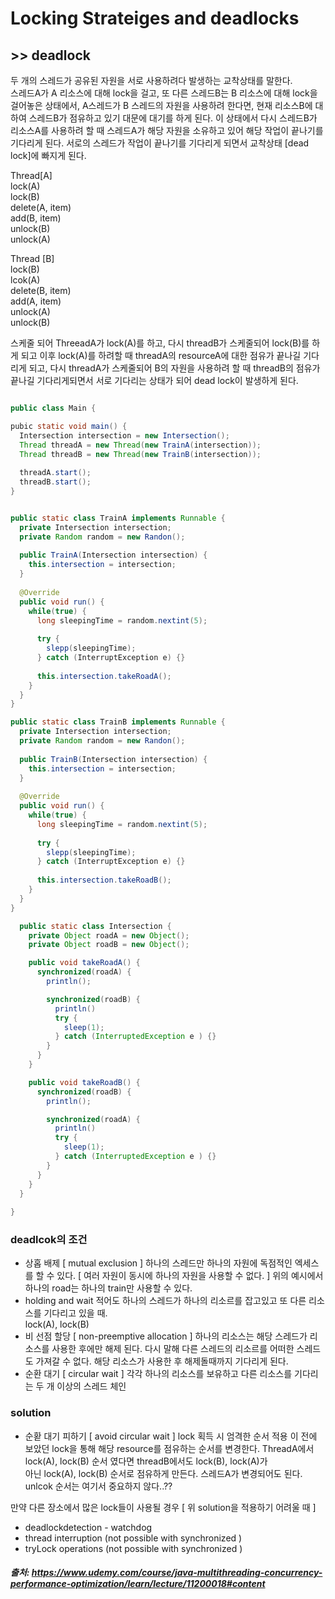 # Locking Strateiges and deadlocks



## >> deadlock
두 개의 스레드가 공유된 자원을 서로 사용하려다 발생하는 교착상태를 말한다.    
스레드A가 A 리소스에 대해 lock을 걸고, 또 다른 스레드B는 B 리소스에 대해 lock을 걸어놓은 상태에서, A스레드가 B 스레드의 자원을 사용하려 한다면, 현재 리소스B에 대하여
스레드B가 점유하고 있기 대문에 대기를 하게 된다. 이 상태에서 다시 스레드B가 리소스A를 사용하려 할 때 스레드A가 해당 자원을 소유하고 있어 해당 작업이 끝나기를 기다리게 된다.
서로의 스레드가 작업이 끝나기를 기다리게 되면서 교착상태 [dead lock]에 빠지게 된다.

Thread[A]    
lock(A)     
lock(B)    
delete(A, item)    
add(B, item)    
unlock(B)    
unlock(A)    

Thread [B]    
lock(B)    
lcok(A)    
delete(B, item)    
add(A, item)    
unlock(A)    
unlock(B)        

스케줄 되어 ThreeadA가 lock(A)를 하고, 다시 threadB가 스케줄되어 lock(B)를 하게 되고 이후 lock(A)를 하려할 때 threadA의 resourceA에 대한 점유가 끝나길 기다리게 되고, 
다시 threadA가 스케줄되어 B의 자원을 사용하려 할 때 threadB의 점유가 끝나길 기다리게되면서 서로 기다리는 상태가 되어 dead lock이 발생하게 된다.


```java

public class Main {

pubic static void main() {
  Intersection intersection = new Intersection();
  Thread threadA = new Thread(new TrainA(intersection));
  Thread threadB = new Thread(new TrainB(intersection));
  
  threadA.start();
  threadB.start();
}


public static class TrainA implements Runnable {
  private Intersection intersection;
  private Random random = new Randon();
  
  public TrainA(Intersection intersection) {
    this.intersection = intersection; 
  }
  
  @Override
  public void run() {
    while(true) {
      long sleepingTime = random.nextint(5);
      
      try {
        slepp(sleepingTime);
      } catch (InterruptException e) {}
      
      this.intersection.takeRoadA();
    } 
  }
}

public static class TrainB implements Runnable {
  private Intersection intersection;
  private Random random = new Randon();
  
  public TrainB(Intersection intersection) {
    this.intersection = intersection; 
  }
  
  @Override
  public void run() {
    while(true) {
      long sleepingTime = random.nextint(5);
      
      try {
        slepp(sleepingTime);
      } catch (InterruptException e) {}
      
      this.intersection.takeRoadB();
    } 
  }
}

  public static class Intersection {
    private Object roadA = new Object();
    private Object roadB = new Object();

    public void takeRoadA() {
      synchronized(roadA) {
        println();

        synchronized(roadB) {
          println()
          try {
            sleep(1);
          } catch (InterruptedException e ) {}
        }
      }
    }

    public void takeRoadB() {
      synchronized(roadB) {
        println();

        synchronized(roadA) {
          println()
          try {
            sleep(1);
          } catch (InterruptedException e ) {}
        }
      }
    }
  } 
  
}
```

### deadlcok의 조건
- 상홉 배제 [ mutual exclusion ]
    하나의 스레드만 하나의 자원에 독점적인 엑세스를 할 수 있다. [ 여러 자원이 동시에 하나의 자원을 사용할 수 없다. ]
    위의 예시에서 하나의 road는 하나의 train만 사용할 수 있다. 
- holding and wait
  적어도 하나의 스레드가 하나의 리소르를 잡고있고 또 다른 리소스를 기다리고 있을 때.   
  lock(A), lock(B)
- 비 선점 할당 [ non-preemptive allocation ]
  하나의 리소스는 해당 스레드가 리소스를 사용한 후에만 해제 된다.
  다시 말해 다른 스레드의 리소르를 어떠한 스레드도 가져갈 수 없다. 해당 리소스가 사용한 후 해제돌때까지 기다리게 된다.
- 순환 대기 [ circular wait ]
  각각 하나의 리소스를 보유하고 다른 리소스를 기다리는 두 개 이상의 스레드 체인


### solution
- 순홛 대기 피하기 [ avoid circular wait ]
  lock 획득 시 엄격한 순서 적용
  이 전에 보았던 lock을 통해 해당 resource를 점유하는 순서를 변경한다. ThreadA에서 lock(A), lock(B) 순서 였다면 threadB에서도 lock(B), lock(A)가     
  아닌 lock(A), lock(B) 순서로 점유하게 만든다. 스레드A가 변경되어도 된다. unlcok 순서는 여기서 중요하지 않다..??

만약 다른 장소에서 많은 lock들이 사용될 경우 [ 위 solution을 적용하기 어려울 때 ]
- deadlockdetection - watchdog
- thread interruption (not possible with synchronized )
- tryLock operations (not possible with synchronized )



##### 출처: https://www.udemy.com/course/java-multithreading-concurrency-performance-optimization/learn/lecture/11200018#content

